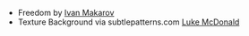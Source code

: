 - Freedom by [Ivan Makarov][1]
- Texture Background via subtlepatterns.com [Luke McDonald][2]

[1]: http://500px.com/ivanmakarov
[2]: http://lukemcdonald.com/